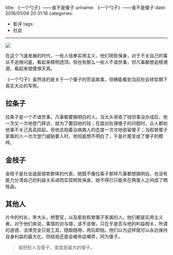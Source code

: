 title: 《一个勺子》——谁不是傻子
urlname: 《一个勺子》——谁不是傻子
date: 2016/01/09 20:31:16
categories:
- 影评
tags:
- 社会

---
![](https://image.covertness.me/yigeshaozi_p2286918920.jpg)

在这个飞速发展的时代，一些人信奉实用主义，他们明哲保身，对于不关自己的事从不追根问底，看起来精明透顶。但也有那么一些人不谙世事，但凡事都想追根溯源，看起来很傻很天真。
<!-- more -->

《一个勺子》虽然说的是关于一个傻子的荒诞故事，但确能看到当前社会转型期下真实大众的写照。

## 拉条子
拉条子是一个不谙世事，凡事都要搞明白的人。当大头哥收了钱但事没办成后，他一次又一次地登门拜访，就为了要回他的钱；在面对处理傻子的问题时，众人都劝他事不关己高高挂起，但他总抱着治病救人的态度一次次地收留傻子；当假冒傻子家属的人一次次登门威胁要人时，他彻底想不明白了，于是片尾变成了傻子的模样。

## 金枝子
金枝子是社会底层弱势群体的代表，她既不像拉条子那样凡事都想搞明白，也没有能力分清自己的利益关系进而实现明哲保身。她不得已只能夹在两类人之间成了牺牲品。

## 其他人
片中的村长，李大头，杨警官，以及那些假冒傻子家属的人，他们都是实用主义者。对于他们来说，事情的对与错，该不该做，只在乎是否与他的利益相关，所谓的道德、法律完全只是工具，随取随用，用后即抛。他们以为这样就可以永远保持自身利益的最大化，但结局还是会被命运嘲弄，同为傻子。

> 谁把别人当傻子，谁就是最大的傻子。